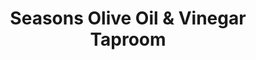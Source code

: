 ---
title: "Seasons Olive Oil & Vinegar Taproom"
url: /bethlehem/seasons-olive-oil-and-vinegar-taproom/
shop: deli
---